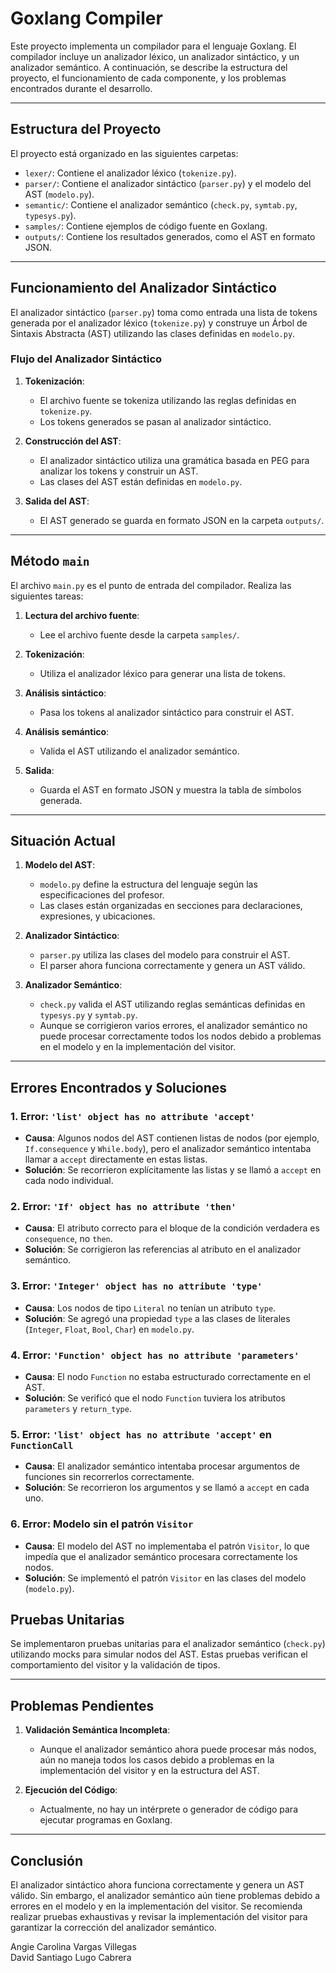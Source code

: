 # Goxlang Compiler

Este proyecto implementa un compilador para el lenguaje Goxlang. El compilador incluye un analizador léxico, un analizador sintáctico, y un analizador semántico. A continuación, se describe la estructura del proyecto, el funcionamiento de cada componente, y los problemas encontrados durante el desarrollo.

---

## Estructura del Proyecto

El proyecto está organizado en las siguientes carpetas:

- `lexer/`: Contiene el analizador léxico (`tokenize.py`).
- `parser/`: Contiene el analizador sintáctico (`parser.py`) y el modelo del AST (`modelo.py`).
- `semantic/`: Contiene el analizador semántico (`check.py`, `symtab.py`, `typesys.py`).
- `samples/`: Contiene ejemplos de código fuente en Goxlang.
- `outputs/`: Contiene los resultados generados, como el AST en formato JSON.

---



## Funcionamiento del Analizador Sintáctico

El analizador sintáctico (`parser.py`) toma como entrada una lista de tokens generada por el analizador léxico (`tokenize.py`) y construye un Árbol de Sintaxis Abstracta (AST) utilizando las clases definidas en `modelo.py`.

### Flujo del Analizador Sintáctico

1. **Tokenización**:
   - El archivo fuente se tokeniza utilizando las reglas definidas en `tokenize.py`.
   - Los tokens generados se pasan al analizador sintáctico.

2. **Construcción del AST**:
   - El analizador sintáctico utiliza una gramática basada en PEG para analizar los tokens y construir un AST.
   - Las clases del AST están definidas en `modelo.py`.

3. **Salida del AST**:
   - El AST generado se guarda en formato JSON en la carpeta `outputs/`.

---

## Método `main`

El archivo `main.py` es el punto de entrada del compilador. Realiza las siguientes tareas:

1. **Lectura del archivo fuente**:
   - Lee el archivo fuente desde la carpeta `samples/`.

2. **Tokenización**:
   - Utiliza el analizador léxico para generar una lista de tokens.

3. **Análisis sintáctico**:
   - Pasa los tokens al analizador sintáctico para construir el AST.

4. **Análisis semántico**:
   - Valida el AST utilizando el analizador semántico.

5. **Salida**:
   - Guarda el AST en formato JSON y muestra la tabla de símbolos generada.

---

## Situación Actual

1. **Modelo del AST**:
   - `modelo.py` define la estructura del lenguaje según las especificaciones del profesor.
   - Las clases están organizadas en secciones para declaraciones, expresiones, y ubicaciones.

2. **Analizador Sintáctico**:
   - `parser.py` utiliza las clases del modelo para construir el AST.
   - El parser ahora funciona correctamente y genera un AST válido.

3. **Analizador Semántico**:
   - `check.py` valida el AST utilizando reglas semánticas definidas en `typesys.py` y `symtab.py`.
   - Aunque se corrigieron varios errores, el analizador semántico no puede procesar correctamente todos los nodos debido a problemas en el modelo y en la implementación del visitor.

---

## Errores Encontrados y Soluciones

### 1. Error: `'list' object has no attribute 'accept'`
- **Causa**: Algunos nodos del AST contienen listas de nodos (por ejemplo, `If.consequence` y `While.body`), pero el analizador semántico intentaba llamar a `accept` directamente en estas listas.
- **Solución**: Se recorrieron explícitamente las listas y se llamó a `accept` en cada nodo individual.

### 2. Error: `'If' object has no attribute 'then'`
- **Causa**: El atributo correcto para el bloque de la condición verdadera es `consequence`, no `then`.
- **Solución**: Se corrigieron las referencias al atributo en el analizador semántico.

### 3. Error: `'Integer' object has no attribute 'type'`
- **Causa**: Los nodos de tipo `Literal` no tenían un atributo `type`.
- **Solución**: Se agregó una propiedad `type` a las clases de literales (`Integer`, `Float`, `Bool`, `Char`) en `modelo.py`.

### 4. Error: `'Function' object has no attribute 'parameters'`
- **Causa**: El nodo `Function` no estaba estructurado correctamente en el AST.
- **Solución**: Se verificó que el nodo `Function` tuviera los atributos `parameters` y `return_type`.

### 5. Error: `'list' object has no attribute 'accept'` en `FunctionCall`
- **Causa**: El analizador semántico intentaba procesar argumentos de funciones sin recorrerlos correctamente.
- **Solución**: Se recorrieron los argumentos y se llamó a `accept` en cada uno.

### 6. Error: Modelo sin el patrón `Visitor`
- **Causa**: El modelo del AST no implementaba el patrón `Visitor`, lo que impedía que el analizador semántico procesara correctamente los nodos.
- **Solución**: Se implementó el patrón `Visitor` en las clases del modelo (`modelo.py`).

## Pruebas Unitarias

Se implementaron pruebas unitarias para el analizador semántico (`check.py`) utilizando mocks para simular nodos del AST. Estas pruebas verifican el comportamiento del visitor y la validación de tipos.

---

## Problemas Pendientes

1. **Validación Semántica Incompleta**:
   - Aunque el analizador semántico ahora puede procesar más nodos, aún no maneja todos los casos debido a problemas en la implementación del visitor y en la estructura del AST.

2. **Ejecución del Código**:
   - Actualmente, no hay un intérprete o generador de código para ejecutar programas en Goxlang.

---

## Conclusión

El analizador sintáctico ahora funciona correctamente y genera un AST válido. Sin embargo, el analizador semántico aún tiene problemas debido a errores en el modelo y en la implementación del visitor. Se recomienda realizar pruebas exhaustivas y revisar la implementación del visitor para garantizar la corrección del analizador semántico.

Angie Carolina Vargas Villegas  
David Santiago Lugo Cabrera
